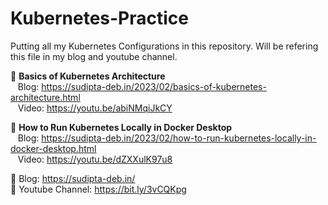 # Kubernetes-Practice

Putting all my Kubernetes Configurations in this repository. 
Will be refering this file in my blog and youtube channel.


📣 <b>Basics of Kubernetes Architecture</b> </br>
&nbsp;&nbsp;&nbsp;Blog: https://sudipta-deb.in/2023/02/basics-of-kubernetes-architecture.html </br>
&nbsp;&nbsp;&nbsp;Video: https://youtu.be/abiNMqiJkCY </br>

📣 <b>How to Run Kubernetes Locally in Docker Desktop</b> </br>
&nbsp;&nbsp;&nbsp;Blog: https://sudipta-deb.in/2023/02/how-to-run-kubernetes-locally-in-docker-desktop.html </br>
&nbsp;&nbsp;&nbsp;Video: https://youtu.be/dZXXulK97u8 </br>



📌 Blog: https://sudipta-deb.in/ </br> 
📌 Youtube Channel: https://bit.ly/3vCQKpg
